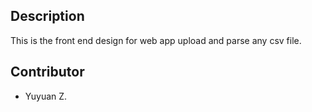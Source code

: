 ## Description
This is the front end design for web app upload and parse any csv file.
## Contributor
- Yuyuan Z.